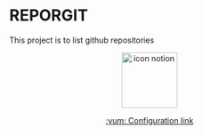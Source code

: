# REPORGIT
This project is to list github repositories
<p align="center">
  
<img width="100px" src="https://upload-icon.s3.us-east-2.amazonaws.com/uploads/icons/png/6560335421556105714-512.png" alt="icon notion">



<p/>

<p align="center">
  <a target="_blank" href="https://www.notion.so/config-back-ts-133f315f0e664326b737ce01f38db417">:yum: Configuration link</a>
<p/>
